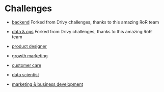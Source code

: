 # Challenges

- [backend](https://github.com/hibruno/jobs/tree/master/backend)
Forked from Drivy challenges, thanks to this amazing RoR team

- [data & ops](https://github.com/hibruno/jobs/tree/master/data-ops)
Forked from Drivy challenges, thanks to this amazing RoR team

- [product designer](https://github.com/hibruno/jobs/tree/master/product-designer)

- [growth marketing](https://github.com/hibruno/jobs/tree/master/growth-marketing)

- [customer care](https://github.com/hibruno/jobs/tree/master/customer-care)

- [data scientist](https://github.com/hibruno/jobs/tree/master/data-scientist)

- [marketing & business development](https://github.com/hibruno/jobs/tree/master/business-development)
